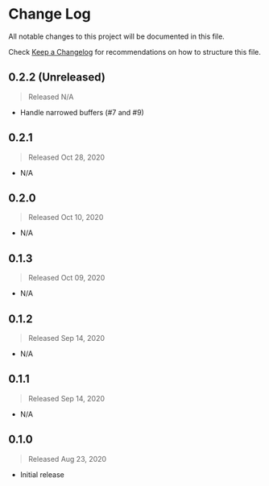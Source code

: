 # Change Log

All notable changes to this project will be documented in this file.

Check [Keep a Changelog](http://keepachangelog.com/) for recommendations on how to structure this file.


## 0.2.2 (Unreleased)
> Released N/A

* Handle narrowed buffers (#7 and #9)

## 0.2.1
> Released Oct 28, 2020

* N/A

## 0.2.0
> Released Oct 10, 2020

* N/A

## 0.1.3
> Released Oct 09, 2020

* N/A

## 0.1.2
> Released Sep 14, 2020

* N/A

## 0.1.1
> Released Sep 14, 2020

* N/A

## 0.1.0
> Released Aug 23, 2020

* Initial release
